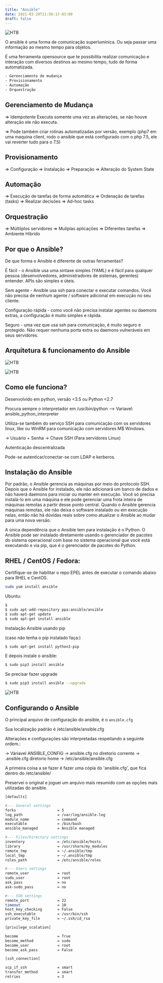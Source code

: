 ```yaml
---
title: "Ansible"
date: 2021-03-29T21:56:17-03:00
draft: false
---
```


![HTB](/Ansible.jpg)

O ansible é uma forma de comunicação superluminica. Ou seja passar uma informação ao mesmo tempo para objetos. 

É uma ferramenta opensource que te possibilita realizar comunicação e interação com diversos destinos ao mesmo tempo, tudo de forma automatizada. 

```sh
- Gerenciamento de mudança
- Provisionamento
- Automação 
- Orquestração
```
## Gerenciamento de Mudança

=> Idempotente 
Executa somente uma vez as alterações, se não houve alteração ele não executa. 

=> Pode também criar rotinas automatizadas por versão, exemplo (php7 em uma maquina client, rodo o ansible que está configurado com o php 7.5, ele vai reverter tudo para o 7.5)

## Provisionamento

=> Configuração
=> Instalação 
=> Preparação
=> Alteração do System State

## Automação

=> Execução de tarefas de forma automática
=> Ordenação de tarefas (tasks)
=> Realizar decisões
=> Ad-hoc tasks

## Orquestração

=> Múltíiplos servidores
=> Muliplas aplicações
=> Diferentes tarefas
=> Ambiente  Hibrido


## Por que o Ansible?

De que forma o Ansible é diferente de outras ferramentas?

É fácil - o Ansible usa uma sintaxe simples (YAML) e é fácil para qualquer pessoa (desenvolvedores, administradores de sistemas, gerentes) entender. APIs são simples e úteis.

Sem agente - Ansible usa ssh para conectar e executar comandos. Você não precisa de nenhum agente / software adicional em execução no seu cliente.

Configuração rápida - como você não precisa instalar agentes ou daemons extras, a configuração é muito simples e rápida.

Seguro - uma vez que usa ssh para comunicação, é muito seguro e protegido. Não requer nenhuma porta extra ou daemons vulneráveis ​​em seus servidores.


## Arquitetura & funcionamento do Ansible

![HTB](/ansible_engine.png)

![HTB](/ansible_engine2.png)

## Como ele funciona?

Desenvolvido em python, versão <3.5 ou Python <2.7

Procura sempre o interpretador em /usr/bin/python
--> Variavel: ansible_python_interpreter

Utiliza-se também do serviço SSH para comunicação com os servidores linux, like ou WinRM para comunicação com servidores M$ Windows. 

-> Usuário + Senha
-> Chave SSH (Para servidores Linux)

Autenticação descentralizada

Pode-se autenticar/conectar-se com LDAP e kerberos. 

## Instalação do Ansible

Por padrão, o Ansible gerencia as máquinas por meio do protocolo SSH. Depois que o Ansible for instalado, ele não adicionará um banco de dados e não haverá daemons para iniciar ou manter em execução. Você só precisa instalá-lo em uma máquina e ele pode gerenciar uma frota inteira de máquinas remotas a partir desse ponto central. Quando o Ansible gerencia máquinas remotas, ele não deixa o software instalado ou em execução nelas, então não há dúvidas reais sobre como atualizar o Ansible ao mudar para uma nova versão.

A única dependência que o Ansible tem para instalação é o Python. O Ansible pode ser instalado diretamente usando o gerenciador de pacotes do sistema operacional com base no sistema operacional que você está executando e via pip, que é o gerenciador de pacotes do Python.

## RHEL / CentOS / Fedora:

Certifique-se de habilitar o repo EPEL antes de executar o comando abaixo para RHEL e CentOS.

```sh
sudo yum install ansible
```

Ubuntu:

```sh
$ 	
$ sudo apt-add-repository ppa:ansible/ansible 
$ sudo apt-get update 
$ sudo apt-get install ansible
```
Instalação Ansible usando pip

(caso não tenha o pip instalado faça:)
```sh
$ sudo apt-get install python3-pip
```

E depois instale o ansible:

```sh
$ sudo pip3 install ansible
```

Se precisar fazer upgrade

```sh
$ sudo pip3 install ansible --upgrade
```

![HTB](/ansible_install.png)

## Configurando o Ansible 

O principal arquivo de configuração do ansible, é o `ansible.cfg`

Sua localização padrão é /etc/ansible/ansible.cfg

Alterações e configurações são interpretadas respeitando a seguinte ordem.:

-> Váriavel ANSIBLE_CONFIG
-> ansible.cfg no diretorio corrente
-> .ansible.cfg diretorio home
-> /etc/ansible/ansible.cfg 


A primeira coisa a se fazer é fazer uma cópia do 'ansible.cfg', que fica dentro do /etc/ansible/

Preservei o original e joguei um arquivo mais resumido com as opções mais utilizadas do ansible.

```sh
[defaults]

#--- General settings
forks                   = 5
log_path                = /var/log/ansible.log
module_name             = command
executable              = /bin/bash
ansible_managed         = Ansible managed

#--- Files/Directory settings
inventory               = /etc/ansible/hosts
library                 = /usr/share/my_modules
remote_tmp              = ~/.ansible/tmp
local_tmp               = ~/.ansible/tmp
roles_path              = /etc/ansible/roles

#--- Users settings
remote_user             = root
sudo_user               = root
ask_pass                = no
ask-sudo_pass           = no

#--- SSH settings
remote_port             = 22
timeout                 = 10
host_key_checking       = False
ssh_executable          = /usr/bin/ssh
private_key_file        = ~/.ssh/id_rsa

[privilege_scalation]

become                  = True
become_method           = sudo
become_user             = root
become_ask_pass         = False

[ssh_connection]

scp_if_ssh              = smart
transfer_method         = smart
retries                 = 3
```


